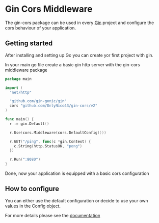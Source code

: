 # Gin Cors Middleware

The gin-cors package can be used in every [Gin](https://github.com/gin-gonic/gin) project and configure the cors behaviour of your application.

## Getting started
After installing and setting up Go you can create yor first project with gin.

In your main go file create a basic gin http server with the gin-cors middleware package
```go
package main

import (
  "net/http"

  "github.com/gin-gonic/gin"
  cors "github.com/OnlyNico43/gin-cors/v2"
)

func main() {
  r := gin.Default()

  r.Use(cors.Middleware(cors.DefaultConfig()))

  r.GET("/ping", func(c *gin.Context) {
    c.String(http.StatusOK, "pong")
  })

  r.Run(":8080")
}
```

Done, now your application is equipped with a basic cors configuration


## How to configure
You can either use the default configuration or decide to use your own values in the Config object.

For more details please see the [documentation](https://pkg.go.dev/github.com/OnlyNico43/gin-cors)